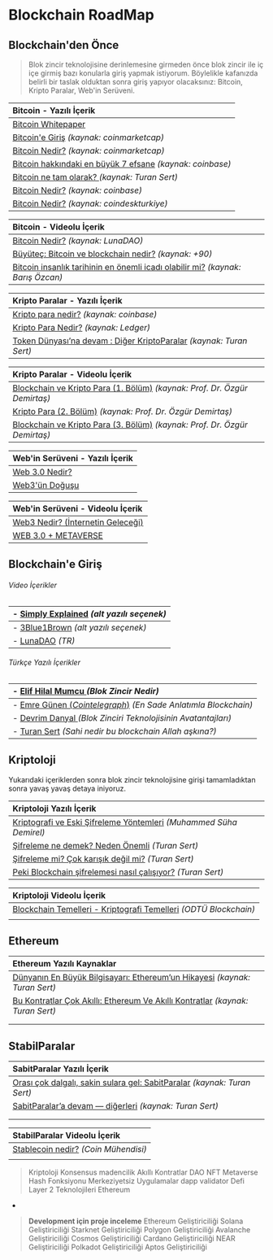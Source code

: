 # Blockchain RoadMap
## Blockchain'den Önce 
> Blok zincir teknolojisine derinlemesine girmeden önce blok zincir ile iç içe girmiş bazı konularla giriş yapmak istiyorum. Böylelikle kafanızda belirli bir taslak olduktan sonra giriş yapıyor olacaksınız: Bitcoin, Kripto Paralar, Web'in Serüveni.


|Bitcoin - Yazılı İçerik |
| :------------ |
| [Bitcoin Whitepaper](https://bitcoin.org/files/bitcoin-paper/bitcoin_tr.pdf "Bitcoin Whitepaper")  |
| [Bitcoin'e Giriş](http://https://coinmarketcap.com/alexandria/tr/article/an-intro-to-bitcoin "Bitcoin'e Giriş") *(kaynak: coinmarketcap)*  |
|[Bitcoin Nedir?](http://https://coinmarketcap.com/alexandria/tr/article/what-is-bitcoin "Bitcoin Nedir?") *(kaynak: coinmarketcap)*|
|[Bitcoin hakkındaki en büyük 7 efsane](http://https://www.coinbase.com/tr/learn/crypto-basics/7-biggest-bitcoin-myths "Bitcoin hakkındaki en büyük 7 efsane") *(kaynak: coinbase)* |
|[Bitcoin ne tam olarak? ](http:/https://medium.com/turansert/bitcoin-ne-tam-olarak-ca9f376a2ece/ "Turan Sert") *(kaynak: Turan Sert)*  |
|[Bitcoin Nedir?](http://https://www.coinbase.com/tr/learn/crypto-basics/what-is-bitcoin "Bitcoin Nedir?") *(kaynak: coinbase)* |
|[Bitcoin Nedir?](http://https://www.coindeskturkiye.com/ogren/bitcoin-nedir-3029 "Bitcoin nedir?") *(kaynak: coindeskturkiye)* |

|Bitcoin - Videolu İçerik |
| :------------ |
| [Bitcoin Nedir?](http://https://www.youtube.com/watch?v=r9OVSxetAt4&list=PL3yNFeGGjtoAUUqxylK-9CmrHi-pPu9Dj&index=2 "Bitcoin Nedir?") *(kaynak: LunaDAO)*  |
| [Büyüteç: Bitcoin ve blockchain nedir?](http:/https://www.youtube.com/watch?v=3tKpB7jwwHE/ "Büyüteç: Bitcoin ve blockchain nedir?") *(kaynak: +90)*  |
| [Bitcoin insanlık tarihinin en önemli icadı olabilir mi?](http://https://www.youtube.com/watch?v=ENwtC8LgPcw "Bitcoin insanlık tarihinin en önemli icadı olabilir mi?") *(kaynak: Barış Özcan)*  |



|Kripto Paralar - Yazılı İçerik |
| :------------ |
| [Kripto para nedir?](http://https://www.coinbase.com/tr/learn/crypto-basics/what-is-cryptocurrency "Kripto para nedir?")  *(kaynak: coinbase)* |
|  [Kripto Para Nedir?](http://https://www.ledger.com/tr/academy/basic-basics/about-crypto/kripto-para-nedir "Kripto Para Nedir?") *(kaynak: Ledger)*  |
| [Token Dünyası’na devam : Diğer KriptoParalar](http://https://medium.com/turansert/token-d%C3%BCnyas%C4%B1na-devam-di%C4%9Fer-kriptoparalar-litecoin-monero-dash-zcash-791eab781981 "Token Dünyası’na devam. Diğer KriptoParalar") *(kaynak: Turan Sert)* |

|Kripto Paralar - Videolu İçerik |
| :------------ |
|  [Blockchain ve Kripto Para (1. Bölüm)](https://www.youtube.com/watch?v=6WtvWzroZt4http:// " Blockchain ve Kripto Para (1. Bölüm)") *(kaynak: Prof. Dr. Özgür Demirtaş)*  |
| [Kripto Para (2. Bölüm)](https://www.youtube.com/watch?v=do60sNXiygAhttp:// "Kripto Para (2. Bölüm)") *(kaynak: Prof. Dr. Özgür Demirtaş)*  |
|[Blockchain ve Kripto Para (3. Bölüm)](https://www.youtube.com/watch?v=0K0kzTDZSwM "Blockchain ve Kripto Para (3. Bölüm)") *(kaynak: Prof. Dr. Özgür Demirtaş)*  |



|Web'in Serüveni - Yazılı İçerik |
| :------------ |
| [Web 3.0 Nedir?](http://https://coinmarketcap.com/alexandria/tr/article/what-is-web-3-0 "Web 3.0 Nedir?")   |
|  [Web3'ün Doğuşu](https://medium.com/blockchainist-center/web3ün-tarihçesi-iv-web3-ün-doğuşu-306baf434221http:// "Web3'ün Doğuşu") |

|Web'in Serüveni - Videolu İçerik |
| :------------ |
|  [Web3 Nedir? (İnternetin Geleceği)](http://https://www.youtube.com/watch?v=M_4leGOVV2c "Web3 Nedir? (İnternetin Geleceği)")|
|  [WEB 3.0 + METAVERSE](http:/https://www.youtube.com/watch?v=YuIQQ6Ce08Y/ "WEB 3.0 + METAVERSE") |


## Blockchain'e Giriş
###### Video İçerikler

| - [Simply Explained](http://https://www.youtube.com/watch?v=SSo_EIwHSd4 "Simply Explained") *(alt yazılı seçenek)* 
| :- |
| - [3Blue1Brown](http://https://www.youtube.com/watch?v=bBC-nXj3Ng4 "3Blue1Brown") *(alt yazılı seçenek)*  | 
| - [LunaDAO](http://https://www.youtube.com/watch?v=Cgoo-DbE6fQ&list=PL3yNFeGGjtoAUUqxylK-9CmrHi-pPu9Dj&index=1 "Blok zincir Nedir?") *(TR)*  |


###### Türkçe Yazılı İçerikler
| - [Elif Hilal Mumcu ](http://https://medium.com/chainlink-community/blockchain-nedir-4be5c37a7265 "Elif Hilal Mumcu") *(Blok Zincir Nedir)* |
| :------------ |
| - [Emre Günen (*Cointelegraph*)](https://tr.cointelegraph.com/news/a-simple-explanation-of-what-is-blockchain-and-how-its-workshttp:// "Emre Günen (*Cointelegraph*)") *(En Sade Anlatımla Blockchain)* |
| - [Devrim Danyal ](http://https://devrimdanyal.medium.com/blockchain-ve-dağıtılmış-defter-teknolojilerinin-temel-avantajları-6490828bb18a "Devrim Danyal") *(Blok Zinciri Teknolojisinin Avatantajları)*  |
| - [Turan Sert](http:/https://medium.com/turansert/sahi-nedir-bu-blockchain-allah-a%C5%9Fk%C4%B1na-812a39ff5b9e/ "Turan Sert") *(Sahi nedir bu blockchain Allah aşkına?)*  |


## Kriptoloji

Yukarıdaki içeriklerden sonra blok zincir teknolojisine girişi tamamladıktan sonra yavaş yavaş detaya iniyoruz. 

| Kriptoloji Yazılı İçerik  |
| :------------ |
| [Kriptografi ve Eski Şifreleme Yöntemleri](http://https://medium.com/msuhademirel/kriptografi-ve-eski-%C5%9Fifreleme-y%C3%B6ntemleri-ancient-cryptography-techniques-e64311de1629 "Kriptografi ve Eski Şifreleme Yöntemleri") *(Muhammed Süha Demirel)*  |
| [Şifreleme ne demek? Neden Önemli](http://https://medium.com/turansert/%C5%9Fifreleme-ne-demek-neden-%C3%B6nemli-c79aa8e83e9f "Şifreleme ne demek? Neden Önemli") *(Turan Sert)*  |
| [Şifreleme mi? Çok karışık değil mi?](http:/https://medium.com/turansert/%C5%9Fifreleme-mi-%C3%A7ok-kar%C4%B1%C5%9F%C4%B1k-de%C4%9Fil-mi-71c474807e7e/ "Şifreleme mi? Çok karışık değil mi?")  *(Turan Sert)*  |
| [Peki Blockchain şifrelemesi nasıl çalışıyor?](http://https://medium.com/turansert/peki-blockhain-%C5%9Fifrelemesi-nas%C4%B1l-%C3%A7al%C4%B1%C5%9F%C4%B1yor-276ac563d695 "Peki Blockchain şifrelemesi nasıl çalışıyor?") *(Turan Sert)* |

| Kriptoloji Videolu İçerik  |
| :------------ |
| [Blockchain Temelleri - Kriptografi Temelleri](https://www.youtube.com/watch?v=AUS4O2S-s7o "Blockchain Temelleri - Kriptografi Temelleri") *(ODTÜ Blockchain)* |
|   |

## Ethereum 

| Ethereum Yazılı Kaynaklar   |
| :------------ |
| [Dünyanın En Büyük Bilgisayarı: Ethereum’un Hikayesi](https://medium.com/t%C3%BCrkiye/d%C3%BCnyan%C4%B1n-en-b%C3%BCy%C3%BCk-bilgisayar%C4%B1-ethereumun-hikayesi-8c08a416b7bhttp:// "Dünyanın En Büyük Bilgisayarı: Ethereum’un Hikayesi") *(kaynak: Turan Sert)* |
| [Bu Kontratlar Çok Akıllı: Ethereum Ve Akıllı Kontratlar](htthttps://medium.com/t%C3%BCrkiye/bu-kontratlar-%C3%A7ok-ak%C4%B1ll%C4%B1-ethereum-ve-ak%C4%B1ll%C4%B1-kontratlar-15525b13a9ecp:// "Bu Kontratlar Çok Akıllı: Ethereum Ve Akıllı Kontratlar") *(kaynak: Turan Sert)* |
|   |
|   |

## StabilParalar

| SabitParalar Yazılı İçerik  |
| :------------ |
| [Orası çok dalgalı, sakin sulara gel: SabitParalar](http://https://medium.com/turansert/oras%C4%B1-%C3%A7ok-dalgal%C4%B1-sakin-sulara-gel-sabitparalar-9948fcdecdc4 "Orası çok dalgalı, sakin sulara gel: SabitParalar") *(kaynak: Turan Sert)*  |
|  [SabitParalar’a devam — diğerleri](https://medium.com/turansert/sabitparalara-devam-di%C4%9Ferleri-d2c2b08173eb "SabitParalar’a devam — diğerleri") *(kaynak: Turan Sert)* |
|   |
|   |

| StabilParalar Videolu İçerik   |
| :------------ |
| [Stablecoin nedir?](http://https://www.youtube.com/watch?v=uFPHdxy4Cyc "Stablecoin nedir?") *(Coin Mühendisi)*  |
|   |









> Kriptoloji
Konsensus 
madencilik
Akıllı Kontratlar
DAO
NFT
Metaverse
Hash Fonksiyonu
Merkeziyetsiz Uygulamalar dapp
validator
Defi
Layer 2 Teknolojileri
Ethereum


-

>**Development için proje inceleme**
Ethereum Geliştiriciliği
Solana Geliştiriciliği
Starknet Geliştiriciliği
Polygon Geliştiriciliği
Avalanche Geliştiriciliği
Cosmos Geliştiriciliği
Cardano Geliştiriciliği
NEAR Geliştiriciliği
Polkadot Geliştiriciliği
Aptos Geliştiriciliği










